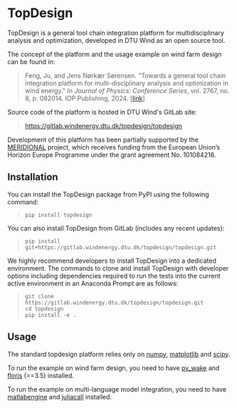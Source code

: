 # TopDesign

TopDesign is a general tool chain integration platform for multidisciplinary 
analysis and optimization, developed in DTU Wind as an open source tool.

The concept of the platform and the usage example on wind farm design can be 
found in:

> Feng, Ju, and Jens Nørkær Sørensen. "Towards a general tool chain integration 
platform for multi-disciplinary analysis and optimization in wind energy." In 
*Journal of Physics: Conference Series*, vol. 2767, no. 8, p. 082014. IOP 
Publishing, 2024.  [[link](https://iopscience.iop.org/article/10.1088/1742-6596/2767/8/082014/meta)]

Source code of the platform is hosted in DTU Wind's GitLab site: 
> https://gitlab.windenergy.dtu.dk/topdesign/topdesign

Development of this platform has been partially supported by the [MERIDIONAL](
https://meridional.eu/) project, which receives funding from the European
Union’s Horizon Europe Programme under the grant agreement No. 101084216.

## Installation

You can install the TopDesign package from PyPI using the following command:

>```
> pip install topdesign
>```

You can also install TopDesign from GitLab (includes any recent updates):
>```
> pip install git+https://gitlab.windenergy.dtu.dk/topdesign/topdesign.git
>```

We highly recommend developers to install TopDesign into a dedicated 
environment. The commands to clone and install TopDesign with developer options
including dependencies required to run the tests into the current active 
environment in an Anaconda Prompt are as follows:
>```
> git clone https://gitlab.windenergy.dtu.dk/topdesign/topdesign.git
> cd topdesign
> pip install -e .
>```


## Usage
The standard topdesign platform relies only on [numpy](https://numpy.org/), 
[matplotlib](https://matplotlib.org/) and [scipy](https://scipy.org/). 

To run the example on wind farm design, you need to have 
[py_wake](
https://topfarm.pages.windenergy.dtu.dk/PyWake/) and [floris](
https://nrel.github.io/floris/installation.html) (==3.5) installed.

To run the example on multi-language model integration, you need to have
[matlabengine](https://www.mathworks.com/help/matlab/matlab-engine-for-python.html) 
and [juliacall](https://juliapy.github.io/PythonCall.jl/stable/juliacall/) 
installed.